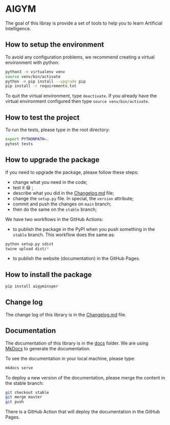 # AIGYM

The goal of this libray is provide a set of tools to help you to learn Artificial Intelligence.

## How to setup the environment

To avoid any configuration problems, we recommend creating a virtual environment with python:

```bash
python3 -m virtualenv venv
source venv/bin/activate
python -m pip install --upgrade pip
pip install -r requirements.txt
```

To quit the virtual environment, type `deactivate`. If you already have the virtual environment configured then type `source venv/bin/activate`.

## How to test the project

To run the tests, please type in the root directory: 

```bash
export PYTHONPATH=.
pytest tests
```

## How to upgrade the package

If you need to upgrade the package, please follow these steps: 

* change what you need in the code;
* test it :smile: ;
* describe what you did in the [Changelog.md](./Changelog.md) file;
* change the `setup.py` file. In special, the `version` attribute;
* commit and push the changes on `main` branch;
* then do the same on the `stable` branch;

We have two workflows in the GitHub Actions:

* to publish the package in the PyPI when you push something in the `stable` branch. This workflow does the same as: 

```bash
python setup.py sdist
twine upload dist/*
```

* to publish the website (documentation) in the GitHub Pages.


## How to install the package

```bash
pip install aigyminsper
```

## Change log

The change log of this library is in the [Changelog.md](./Changelog.md) file. 

## Documentation

The documentation of this library is in the [docs](./docs) folder. 
We are using [MkDocs](https://www.mkdocs.org/) to generate the documentation.

To see the documentation in your local machine, please type: 

```bash 
mkdocs serve
```

To deploy a new version of the documentation, please merge the content in the stable branch: 

```bash
git checkout stable
git merge master
git push
```

There is a GitHub Action that will deploy the documentation in the GitHub Pages.